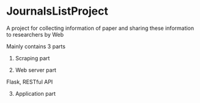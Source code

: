 # JournalsListProject
A project for collecting information of paper and sharing these information to researchers by Web

Mainly contains 3 parts

1. Scraping part

2. Web server part

Flask, RESTful API

3. Application part
